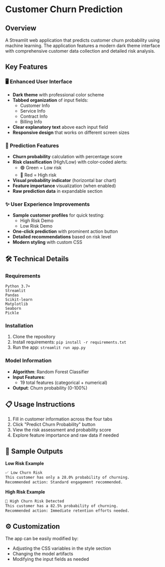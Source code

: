 # Customer Churn Prediction 

## Overview  
A Streamlit web application that predicts customer churn probability using machine learning. The application features a modern dark theme interface with comprehensive customer data collection and detailed risk analysis.

## Key Features  

### 🖥️ Enhanced User Interface  
- **Dark theme** with professional color scheme  
- **Tabbed organization** of input fields:  
  - Customer Info  
  - Service Info  
  - Contract Info  
  - Billing Info  
- **Clear explanatory text** above each input field  
- **Responsive design** that works on different screen sizes  

### 🔮 Prediction Features  
- **Churn probability** calculation with percentage score  
- **Risk classification** (High/Low) with color-coded alerts:  
  - 🟢 Green = Low risk  
  - 🔴 Red = High risk  
- **Visual probability indicator** (horizontal bar chart)  
- **Feature importance** visualization (when enabled)  
- **Raw prediction data** in expandable section  

### ✨ User Experience Improvements  
- **Sample customer profiles** for quick testing:  
  - High Risk Demo  
  - Low Risk Demo  
- **One-click prediction** with prominent action button  
- **Detailed recommendations** based on risk level  
- **Modern styling** with custom CSS  

## 🛠️ Technical Details  

### Requirements  
```
Python 3.7+
Streamlit
Pandas
Scikit-learn
Matplotlib
Seaborn
Pickle
```

### Installation  
1. Clone the repository  
2. Install requirements: `pip install -r requirements.txt`  
3. Run the app: `streamlit run app.py`  

### Model Information  
- **Algorithm**: Random Forest Classifier  
- **Input Features**:  
  - 19 total features (categorical + numerical)  
- **Output**: Churn probability (0-100%)  

## 📋 Usage Instructions  
1. Fill in customer information across the four tabs  
2. Click "Predict Churn Probability" button  
3. View the risk assessment and probability score  
4. Explore feature importance and raw data if needed  

## 🎨 Sample Outputs  

**Low Risk Example**  
```markdown
✅ Low Churn Risk  
This customer has only a 28.0% probability of churning.  
Recommended action: Standard engagement recommended.  
```

**High Risk Example**  
```markdown
🚨 High Churn Risk Detected  
This customer has a 82.5% probability of churning.  
Recommended action: Immediate retention efforts needed.  
```

## ⚙️ Customization  
The app can be easily modified by:  
- Adjusting the CSS variables in the style section  
- Changing the model artifacts  
- Modifying the input fields as needed  


